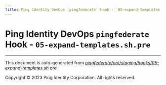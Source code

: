 ```yaml
---
title: Ping Identity DevOps `pingfederate` Hook - `05-expand-templates.sh.pre`
---
```


# Ping Identity DevOps `pingfederate` Hook - `05-expand-templates.sh.pre`

---
This document is auto-generated from _[pingfederate/opt/staging/hooks/05-expand-templates.sh.pre](https://github.com/pingidentity/pingidentity-docker-builds/blob/master/pingfederate/opt/staging/hooks/05-expand-templates.sh.pre)_

Copyright © 2023 Ping Identity Corporation. All rights reserved.
